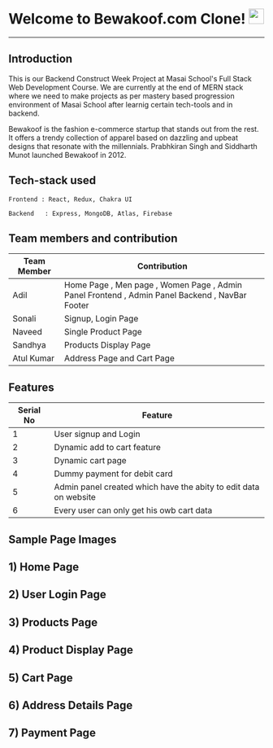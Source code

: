 # Welcome to Bewakoof.com Clone! <img src="https://raw.githubusercontent.com/MartinHeinz/MartinHeinz/master/wave.gif" width="30px">
---

**Introduction**
---
This is our Backend Construct Week Project at Masai School's Full Stack Web Development Course. We are currently at the end of MERN stack where we need to make projects as per mastery based progression environment of Masai School after learnig certain tech-tools and in backend.


Bewakoof is the fashion e-commerce startup that stands out from the rest. It offers a trendy collection of apparel based on dazzling and upbeat designs that resonate with the millennials. Prabhkiran Singh and Siddharth Munot launched Bewakoof in 2012.

##  Tech-stack used
  
   ```
   Frontend : React, Redux, Chakra UI
   
   Backend   : Express, MongoDB, Atlas, Firebase
   ```
 ## Team members and contribution

 | Team Member            | Contribution                                                              |
| ----------------- | ------------------------------------------------------------------ |
| Adil | Home Page , Men page , Women Page , Admin Panel Frontend , Admin Panel Backend , NavBar  Footer
| Sonali | Signup, Login Page  | SignUp And Login Express APIs
| Naveed | Single Product Page | Express - Products APIs
| Sandhya | Products Display Page | Express - Pagination and Filter
| Atul Kumar | Address Page and Cart Page | Express - Cart API

## Features

 | Serial No            | Feature                                                              |
| ----------------- | ------------------------------------------------------------------ |
| 1 | User signup and Login |
| 2 | Dynamic add to cart feature |
| 3 | Dynamic cart page |
| 4 | Dummy payment for debit card |
| 5 | Admin panel created which have the abity to edit data on website |
| 6 | Every user can only get his owb cart data |


  
  
  **Sample Page Images**
  ---
  
  **1) Home Page**
  ---
  
  
  
  **2) User Login Page**
   ---


  **3) Products Page**
  ---


  **4) Product Display Page**
  ---


  **5) Cart Page**
  ---


  **6) Address Details Page**
  ---


  **7) Payment Page**
  ---



 
 




 
